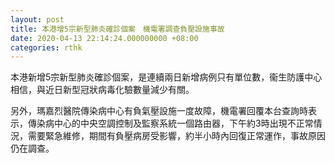 ```yaml
---
layout: post
title: 本港增5宗新型肺炎確診個案　機電署調查負壓設施事故
date: 2020-04-13 22:14:24.000000000 +08:00
categories: rthk
---
```


本港新增5宗新型肺炎確診個案，是連續兩日新增病例只有單位數，衞生防護中心相信，與近日新型冠狀病毒化驗數量減少有關。

另外，瑪嘉烈醫院傳染病中心有負氣壓設施一度故障，機電署回覆本台查詢時表示，傳染病中心的中央空調控制及監察系統一個路由器，下午約3時出現不正常情況，需要緊急維修，期間有負壓病房受影響，約半小時內回復正常運作，事故原因仍在調查。
